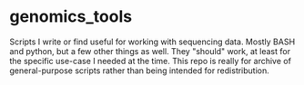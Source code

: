# genomics_tools
Scripts I write or find useful for working with sequencing data.
Mostly BASH and python, but a few other things as well.
They "should" work, at least for the specific use-case I needed at the time.
This repo is really for archive of general-purpose scripts rather than being intended for redistribution.
